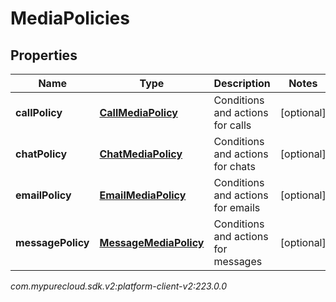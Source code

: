 # MediaPolicies


## Properties

| Name | Type | Description | Notes |
| ------------ | ------------- | ------------- | ------------- |
| **callPolicy** | [**CallMediaPolicy**](CallMediaPolicy) | Conditions and actions for calls |  [optional] |
| **chatPolicy** | [**ChatMediaPolicy**](ChatMediaPolicy) | Conditions and actions for chats |  [optional] |
| **emailPolicy** | [**EmailMediaPolicy**](EmailMediaPolicy) | Conditions and actions for emails |  [optional] |
| **messagePolicy** | [**MessageMediaPolicy**](MessageMediaPolicy) | Conditions and actions for messages |  [optional] |




_com.mypurecloud.sdk.v2:platform-client-v2:223.0.0_
